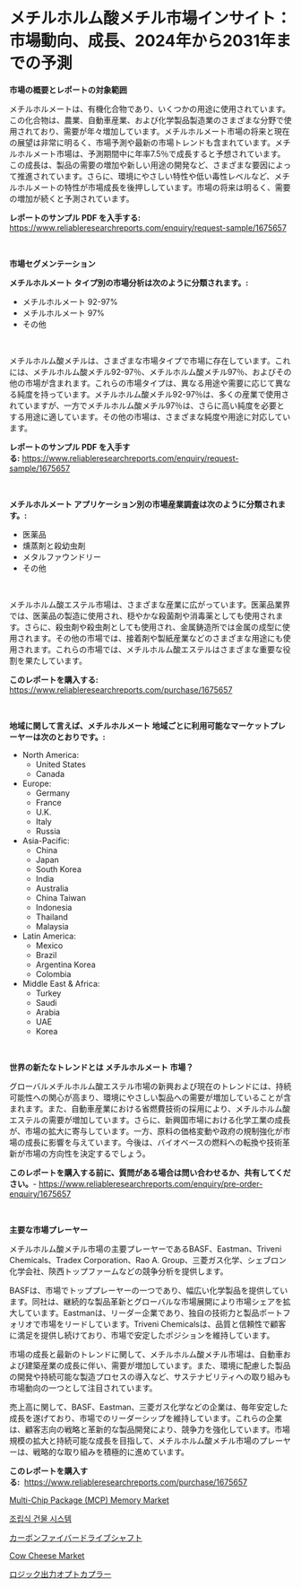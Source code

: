 <p><h1>メチルホルム酸メチル市場インサイト：市場動向、成長、2024年から2031年までの予測</h1></p><p><strong>市場の概要とレポートの対象範囲</strong></p>
<p><p>メチルホルメートは、有機化合物であり、いくつかの用途に使用されています。この化合物は、農業、自動車産業、および化学製品製造業のさまざまな分野で使用されており、需要が年々増加しています。メチルホルメート市場の将来と現在の展望は非常に明るく、市場予測や最新の市場トレンドも含まれています。メチルホルメート市場は、予測期間中に年率7.5％で成長すると予想されています。この成長は、製品の需要の増加や新しい用途の開発など、さまざまな要因によって推進されています。さらに、環境にやさしい特性や低い毒性レベルなど、メチルホルメートの特性が市場成長を後押ししています。市場の将来は明るく、需要の増加が続くと予測されています。</p></p>
<p><strong>レポートのサンプル PDF を入手する:</strong> <a href="https://www.reliableresearchreports.com/enquiry/request-sample/1675657">https://www.reliableresearchreports.com/enquiry/request-sample/1675657</a></p>
<p>&nbsp;</p>
<p><strong>市場セグメンテーション</strong></p>
<p><strong>メチルホルメート タイプ別の市場分析は次のように分類されます。:</strong></p>
<p><ul><li>メチルホルメート 92-97%</li><li>メチルホルメート 97%</li><li>その他</li></ul></p>
<p>&nbsp;</p>
<p><p>メチルホルム酸メチルは、さまざまな市場タイプで市場に存在しています。これには、メチルホルム酸メチル92-97％、メチルホルム酸メチル97％、およびその他の市場が含まれます。これらの市場タイプは、異なる用途や需要に応じて異なる純度を持っています。メチルホルム酸メチル92-97％は、多くの産業で使用されていますが、一方でメチルホルム酸メチル97％は、さらに高い純度を必要とする用途に適しています。その他の市場は、さまざまな純度や用途に対応しています。</p></p>
<p><strong>レポートのサンプル PDF を入手する:</strong>&nbsp;<a href="https://www.reliableresearchreports.com/enquiry/request-sample/1675657">https://www.reliableresearchreports.com/enquiry/request-sample/1675657</a></p>
<p>&nbsp;</p>
<p><strong> メチルホルメート アプリケーション別の市場産業調査は次のように分類されます。:</strong></p>
<p><ul><li>医薬品</li><li>燻蒸剤と殺幼虫剤</li><li>メタルファウンドリー</li><li>その他</li></ul></p>
<p>&nbsp;</p>
<p><p>メチルホルム酸エステル市場は、さまざまな産業に広がっています。医薬品業界では、医薬品の製造に使用され、穏やかな殺菌剤や消毒薬としても使用されます。さらに、殺虫剤や殺虫剤としても使用され、金属鋳造所では金属の成型に使用されます。その他の市場では、接着剤や製紙産業などのさまざまな用途にも使用されます。これらの市場では、メチルホルム酸エステルはさまざまな重要な役割を果たしています。</p></p>
<p><strong>このレポートを購入する:</strong>&nbsp; <a href="https://www.reliableresearchreports.com/purchase/1675657">https://www.reliableresearchreports.com/purchase/1675657</a></p>
<p>&nbsp;</p>
<p><strong>地域に関して言えば、メチルホルメート 地域ごとに利用可能なマーケットプレーヤーは次のとおりです。:</strong></p>
<p><ul>
    <li>
        North America:
        <ul>
            <li>United States</li>
            <li>Canada</li>
        </ul>
    </li>
    <li>
        Europe:
        <ul>
            <li>Germany</li>
            <li>France</li>
            <li>U.K.</li>
            <li>Italy</li>
            <li>Russia</li>
        </ul>
    </li>
    <li>
        Asia-Pacific:
        <ul>
            <li>China</li>
            <li>Japan</li>
            <li>South Korea</li>
            <li>India</li>
            <li>Australia</li>
            <li>China Taiwan</li>
            <li>Indonesia</li>
            <li>Thailand</li>
            <li>Malaysia</li>
        </ul>
    </li>
    <li>
        Latin America:
        <ul>
            <li>Mexico</li>
            <li>Brazil</li>
            <li>Argentina Korea</li>
            <li>Colombia</li>
        </ul>
    </li>
    <li>
        Middle East & Africa:
        <ul>
            <li>Turkey</li>
            <li>Saudi</li>
            <li>Arabia</li>
            <li>UAE</li>
            <li>Korea</li>
        </ul>
    </li>
    </ul></p>
<p>&nbsp;</p>
<p><strong>世界の新たなトレンドとは メチルホルメート 市場？</strong></p>
<p><p>グローバルメチルホルム酸エステル市場の新興および現在のトレンドには、持続可能性への関心が高まり、環境にやさしい製品への需要が増加していることが含まれます。また、自動車産業における省燃費技術の採用により、メチルホルム酸エステルの需要が増加しています。さらに、新興国市場における化学工業の成長が、市場の拡大に寄与しています。一方、原料の価格変動や政府の規制強化が市場の成長に影響を与えています。今後は、バイオベースの燃料への転換や技術革新が市場の方向性を決定するでしょう。</p></p>
<p><strong>このレポートを購入する前に、質問がある場合は問い合わせるか、共有してください。</strong>- <a href="https://www.reliableresearchreports.com/enquiry/pre-order-enquiry/1675657">https://www.reliableresearchreports.com/enquiry/pre-order-enquiry/1675657</a></p>
<p>&nbsp;</p>
<p><strong>主要な市場プレーヤー</strong></p>
<p><p>メチルホルム酸メチル市場の主要プレーヤーであるBASF、Eastman、Triveni Chemicals、Tradex Corporation、Rao A. Group、三菱ガス化学、シェブロン化学会社、陝西トップファームなどの競争分析を提供します。</p><p>BASFは、市場でトッププレーヤーの一つであり、幅広い化学製品を提供しています。同社は、継続的な製品革新とグローバルな市場展開により市場シェアを拡大しています。Eastmanは、リーダー企業であり、独自の技術力と製品ポートフォリオで市場をリードしています。Triveni Chemicalsは、品質と信頼性で顧客に満足を提供し続けており、市場で安定したポジションを維持しています。</p><p>市場の成長と最新のトレンドに関して、メチルホルム酸メチル市場は、自動車および建築産業の成長に伴い、需要が増加しています。また、環境に配慮した製品の開発や持続可能な製造プロセスの導入など、サステナビリティへの取り組みも市場動向の一つとして注目されています。</p><p>売上高に関して、BASF、Eastman、三菱ガス化学などの企業は、毎年安定した成長を遂げており、市場でのリーダーシップを維持しています。これらの企業は、顧客志向の戦略と革新的な製品開発により、競争力を強化しています。市場規模の拡大と持続可能な成長を目指して、メチルホルム酸メチル市場のプレーヤーは、戦略的な取り組みを積極的に進めています。</p></p>
<p><strong>このレポートを購入する:</strong>&nbsp;&nbsp;<a href="https://www.reliableresearchreports.com/purchase/1675657">https://www.reliableresearchreports.com/purchase/1675657</a></p>
<p><p><a href="https://issuu.com/reportprime-2/docs/multi-chip-package-mcp-memory-market-size-2030.ppt">Multi-Chip Package (MCP) Memory Market</a></p><p><a href="https://github.com/crfsywufhm81415/Market-Research-Report-List-1/blob/main/7983227190850.md">조립식 건물 시스템</a></p><p><a href="https://medium.com/@briaabshire64/%E7%82%AD%E7%B4%A0%E7%B9%8A%E7%B6%AD%E3%83%89%E3%83%A9%E3%82%A4%E3%83%96%E3%82%B7%E3%83%A3%E3%83%95%E3%83%88%E5%B8%82%E5%A0%B4-2031%E5%B9%B4%E3%81%BE%E3%81%A7%E3%81%AE%E6%88%90%E5%8A%9F%E3%81%99%E3%82%8B%E3%83%93%E3%82%B8%E3%83%8D%E3%82%B9%E6%88%A6%E7%95%A5%E3%81%AE%E9%8D%B5-4340b0961c66">カーボンファイバードライブシャフト</a></p><p><a href="https://view.publitas.com/reportprime-1/cow-cheese-market-size-reflecting-a-forecast-till-2031-market-by-type-by-application-and-by-geography/">Cow Cheese Market</a></p><p><a href="https://github.com/cnnriuez22368/Market-Research-Report-List-1/blob/main/7713623191006.md">ロジック出力オプトカプラー</a></p></p>